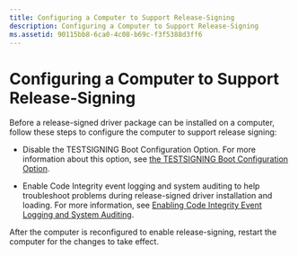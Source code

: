 ```yaml
---
title: Configuring a Computer to Support Release-Signing
description: Configuring a Computer to Support Release-Signing
ms.assetid: 90115bb8-6ca0-4c08-b69c-f3f5388d3ff6
---
```


# Configuring a Computer to Support Release-Signing


Before a release-signed driver package can be installed on a computer, follow these steps to configure the computer to support release signing:

-   Disable the TESTSIGNING Boot Configuration Option. For more information about this option, see [the TESTSIGNING Boot Configuration Option](the-testsigning-boot-configuration-option.md).

-   Enable Code Integrity event logging and system auditing to help troubleshoot problems during release-signed driver installation and loading. For more information, see [Enabling Code Integrity Event Logging and System Auditing](enabling-code-integrity-event-logging-and-system-auditing.md).

After the computer is reconfigured to enable release-signing, restart the computer for the changes to take effect.

 

 





